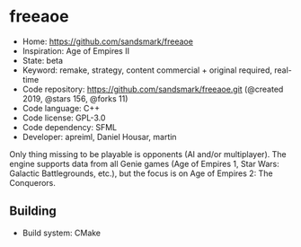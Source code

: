 # freeaoe

- Home: https://github.com/sandsmark/freeaoe
- Inspiration: Age of Empires II
- State: beta
- Keyword: remake, strategy, content commercial + original required, real-time
- Code repository: https://github.com/sandsmark/freeaoe.git (@created 2019, @stars 156, @forks 11)
- Code language: C++
- Code license: GPL-3.0
- Code dependency: SFML
- Developer: apreiml, Daniel Housar, martin

Only thing missing to be playable is opponents (AI and/or multiplayer). The engine supports data from all Genie games (Age of Empires 1, Star Wars: Galactic Battlegrounds, etc.), but the focus is on Age of Empires 2: The Conquerors.

## Building

- Build system: CMake
